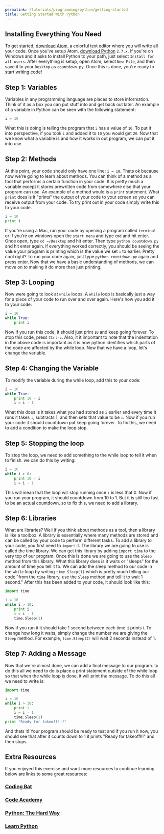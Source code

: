 ```yaml
---
permalink: /tutorials/programming/python/getting-started
title: Getting Started With Python
---
```


## Installing Everything You Need

To get started, [download Atom,](https://atom.io) a colorful text editor where you
will write all your code. Once you've setup Atom,
[download Python](https://www.python.org/downloads/) `2.7.x`. If you're on Windows
and it asks to install Python to your path, just select `Install for all users`.
After everything is setup, open Atom, select `New File`, and then save it to your
`Desktop` as `countdown.py`. Once this is done, you're ready to start writing code!

## Step 1: Variables

Variables in any programming language are places to store information. Think of it as
a box you can put stuff into and get back out later. An example of a variable in
Python can be seen with the following statement:

```python
i = 10
```

What this is doing is telling the program that `i` has a value of `10`. To put it
into perspective, if you took `i` and added it to `10` you would get `20`. Now that
we know what a variable is and how it works in out program, we can put it into use.

## Step 2: Methods

At this point, your code should only have one line:
`i = 10`.
Thats ok because now we're going to learn about methods. You can think of a method as
a tool that performs a certain function in your code. It is pretty much a variable
except it stores prewritten code from somewhere else that your program can use. An
example of a method would is a `print` statement. What `print` does is it "prints"
the output of your code to your screen so you can receive output from your code. To
try print out in your code simply write this to your code.

```python
i = 10
print i
```

If you're using a Mac, run your code by opening a program called `terminal` or if
you're on windows open the `start menu` and type `cmd` and hit enter. Once open, type
`cd ~/Desktop` and hit enter. Then type `python countdown.py` and hit enter again. If
everything worked correctly, you should be seeing the value your program is printing
which is the value we set `i` to earlier. Pretty cool right? To run your code again,
just type `python countdown.py` again and press enter. Now that we have a basic
understanding of methods, we can move on to making it do more than just printing.

## Step 3: Looping

Now were going to look at `while` loops. A `while` loop is basically just a way for a
piece of your code to run over and over again. Here's how you add it to your code:

```python
i = 10
while True:
    print i
```

Now if you run this code, it should just print `10` and keep going forever. To stop
this code, press `Ctrl-c`. Also, it it important to note that the indentation in the
above code is important as it is how python identifies which parts of the code are
affected by the while loop. Now that we have a loop, let's change the variable.

## Step 4: Changing the Variable

To modify the variable during the while loop, add this to your code:

```python
i = 10
while True:
    print 10 - i
    i = i - 1
```

What this does is it takes what you had stored as `i` earlier and every time it runs
it takes `i`, subtracts 1, and then sets that value to be `i`. Now if you run your
code it should countdown put keep going forever. To fix this, we need to add a
condition to make the loop stop.

## Step 5: Stopping the loop

To stop the loop, we need to add something to the while loop to tell it when to
finish. we can do this by writing:

```python
i = 10
while i > 0:
    print 10 - i
    i = i - 1
```

This will mean that the loop will stop running once `i` is less that 0. Now if you
run your program, it should countdown from 10 to 1. But it is still too fast to be an
actual countdown, so to fix this, we need to add a library.

## Step 6: Libraries

What are libraries? Well if you think about methods as a tool, then a library is like
a toolbox. A library is essentially where many methods are stored and can be called
by your code to perform different tasks. To add a library to your code, you first
need to `import` it. The library we are going to use is called the time library. We
can get this library by adding `import time` to the very top of our program. Once
this is done we are going to use the `Sleep` method from this library. What this
library does is it waits or "sleeps" for the amount of time you tell it to. We can
add the sleep method to our code in the `while` loop by writing `time.Sleep(1)` which
is pretty much telling our code "from the `time` library, use the `Sleep` method and
tell it to wait 1 second." After this has been added to your code, it should look
like this:

```python
import time

i = 10
while i > 10:
    print i
    i = i - 1
    time.Sleep(1)
```

Now if you run it it should take 1 second between each time it prints i. To change
how long it waits, simply change the number we are giving the `Sleep` method. For
example, `time.Sleep(2)` will wait 2 seconds instead of 1.

## Step 7: Adding a Message

Now that we're almost done, we can add a final message to our program. to do this all
we need to do is place a print statement outside of the while loop so that when the
while loop is done, it will print the message. To do this all we need to write is:

```python
import time

i = 10
while i > 10:
    print i
    i = i - 1
    time.Sleep(1)
print "Ready for takeoff!!!"
```

And thats it! Your program should be ready to test and if you run it now, you should
see that after it counts down to 1 it prints "Ready for takeoff!!!" and then stops.

## Extra Resources

If you enjoyed this exercise and want more resources to continue learning below are
links to some great resources:

### [Coding Bat](http://codingbat.com/python)

### [Code Academy](https://www.codecademy.com)

### [Python: The Hard Way](https://learnpythonthehardway.org/book)

### [Learn Python](http://www.learnpython.org)
